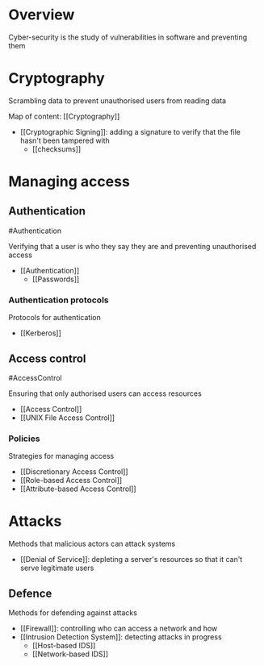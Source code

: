 # Overview
Cyber-security is the study of vulnerabilities in software and preventing them

# Cryptography
Scrambling data to prevent unauthorised users from reading data

Map of content: [[Cryptography]]

- [[Cryptographic Signing]]: adding a signature to verify that the file hasn't been tampered with
	- [[checksums]]

# Managing access

## Authentication
#Authentication 

Verifying that a user is who they say they are and preventing unauthorised access

- [[Authentication]]
	- [[Passwords]]

### Authentication protocols
Protocols for authentication

- [[Kerberos]]

## Access control
#AccessControl 

Ensuring that only authorised users can access resources

- [[Access Control]]
- [[UNIX File Access Control]]

### Policies
Strategies for managing access

- [[Discretionary Access Control]]
- [[Role-based Access Control]]
- [[Attribute-based Access Control]]

# Attacks
Methods that malicious actors can attack systems

- [[Denial of Service]]: depleting a server's resources so that it can't serve legitimate users

##  Defence
Methods for defending against attacks

- [[Firewall]]: controlling who can access a network and how
- [[Intrusion Detection System]]: detecting attacks in progress
	- [[Host-based IDS]]
	- [[Network-based IDS]]